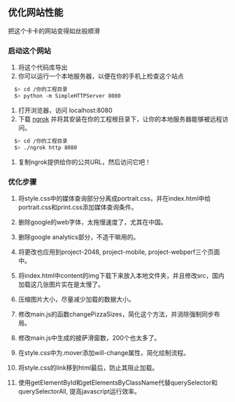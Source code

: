 ## 优化网站性能

把这个卡卡的网站变得如丝般顺滑

### 启动这个网站
1. 将这个代码库导出
2. 你可以运行一个本地服务器，以便在你的手机上检查这个站点

```bash
  $> cd /你的工程目录
  $> python -m SimpleHTTPServer 8080
```

1. 打开浏览器，访问 localhost:8080
2. 下载 [ngrok](https://ngrok.com/) 并将其安装在你的工程根目录下，让你的本地服务器能够被远程访问。

``` bash
  $> cd /你的工程目录
  $> ./ngrok http 8080
```

1. 复制ngrok提供给你的公共URL，然后访问它吧！

### 优化步骤

1. 将style.css中的媒体查询部分分离成portrait.css，并在index.html中给portrait.css和print.css添加媒体查询条件。

2. 删除google的web字体，太拖慢速度了，尤其在中国。

3. 删除google analytics部分，不造干嘛用的。

4. 将更改也应用到project-2048, project-mobile, project-webperf三个页面中。

5. 将index.html中content的img下载下来放入本地文件夹，并且修改src，国内加载这几张图片实在是太慢了。

6. 压缩图片大小，尽量减少加载的数据大小。

7. 修改main.js的函数changePizzaSizes，简化这个方法，并消除强制同步布局。

8. 修改main.js中生成的披萨滑窗数，200个也太多了。

9. 在style.css中为.mover添加will-change属性，简化绘制流程。

10. 将style.css的link移到html最后，防止其阻止加载。

11. 使用getElementById和getElementsByClassName代替querySelector和querySelectorAll, 提高javascript运行效率。
